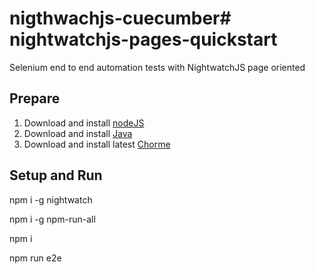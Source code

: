 # nigthwachjs-cuecumber# nightwatchjs-pages-quickstart
Selenium end to end automation tests with NightwatchJS page oriented

## Prepare
1. Download and install [nodeJS](https://nodejs.org) 
2. Download and install [Java](https://java.com/en/download/) 
3. Download and install latest [Chorme](https://www.google.com/chrome/browser/desktop/index.html)

## Setup and Run
npm i -g nightwatch

npm i -g npm-run-all

npm i

npm run e2e